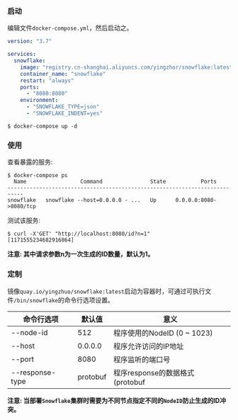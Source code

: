 ### 启动

编辑文件`docker-compose.yml`，然后启动之。

```yaml
version: "3.7"

services:
  snowflake:
    image: "registry.cn-shanghai.aliyuncs.com/yingzhor/snowflake:latest"
    container_name: "snowflake"
    restart: "always"
    ports:
      - "8080:8080"
    environment:
      - "SNOWFLAKE_TYPE=json"
      - "SNOWFLAKE_INDENT=yes"
```

```
$ docker-compose up -d
```

### 使用

查看暴露的服务:

```
$ docker-compose ps
  Name                 Command               State           Ports
---------------------------------------------------------------------------
snowflake   snowflake --host=0.0.0.0 - ...   Up      0.0.0.0:8080->8080/tcp
```

测试该服务:

```
$ curl -X'GET' "http://localhost:8080/id?n=1"
[1171555234682916864]
```

**注意: 其中请求参数n为一次生成的ID数量，默认为1。**

### 定制

镜像`quay.io/yingzhuo/snowflake:latest`启动为容器时，可通过可执行文件`/bin/snowflake`的命令行选项设置。

命令行选项        | 默认值          | 意义
----------------|----------------|-----------------------------------------------
--node-id       | 512            | 程序使用的NodeID (0 ~ 1023)
--host          | 0.0.0.0        | 程序允许访问的IP地址
--port          | 8080           | 程序监听的端口号
--response-type | protobuf       | 程序response的数据格式 (protobuf | json)

**注意: 当部署`Snowflake`集群时需要为不同节点指定不同的`NodeID`防止生成的ID冲突。**
